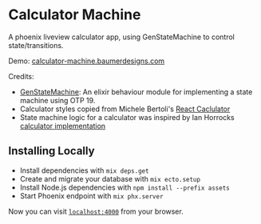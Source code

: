 # Calculator Machine

A phoenix liveview calculator app, using GenStateMachine to control state/transitions.

Demo: [calculator-machine.baumerdesigns.com](https://calculator-machine.baumerdesigns.com/)

Credits:
- [GenStateMachine](https://github.com/ericentin/gen_state_machine): An elixir behaviour module for implementing a state machine using OTP 19.
- Calculator styles copied from Michele Bertoli's [React Caclulator](https://codesandbox.io/s/n5vvn4jrpm)
- State machine logic for a calculator was inspired by Ian Horrocks [calculator implementation](https://www.amazon.co.uk/Constructing-User-Interface-Statecharts-Horrocks/dp/0201342782) 

## Installing Locally
* Install dependencies with `mix deps.get`
* Create and migrate your database with `mix ecto.setup`
* Install Node.js dependencies with `npm install --prefix assets`
* Start Phoenix endpoint with `mix phx.server`

Now you can visit [`localhost:4000`](http://localhost:4000) from your browser.

